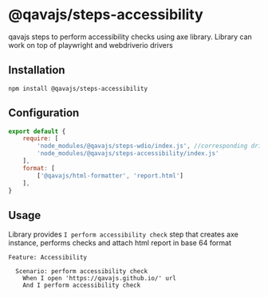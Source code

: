 # @qavajs/steps-accessibility
qavajs steps to perform accessibility checks using axe library.
Library can work on top of playwright and webdriverio drivers

## Installation
```
npm install @qavajs/steps-accessibility
```

## Configuration
```javascript
export default {
    require: [
        'node_modules/@qavajs/steps-wdio/index.js', //corresponding driver library should be imported first
        'node_modules/@qavajs/steps-accessibility/index.js'
    ],
    format: [
        ['@qavajs/html-formatter', 'report.html']
    ],
}
```

## Usage
Library provides `I perform accessibility check` step that creates axe instance, performs checks and attach html report in base 64 format

```gherkin
Feature: Accessibility

  Scenario: perform accessibility check
    When I open 'https://qavajs.github.io/' url
    And I perform accessibility check
```
